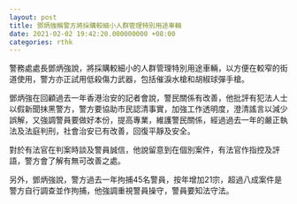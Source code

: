 ```yaml
---
layout: post
title: 鄧炳強稱警方將採購較細小人群管理特別用途車輛
date: 2021-02-02 19:42:20.000000000 +08:00
categories: rthk
---
```


警務處處長鄧炳強說，將採購較細小的人群管理特別用途車輛，以方便在較窄的街道使用，警方亦正試用低殺傷力武器，包括催淚水槍和胡椒球彈手槍。

鄧炳強在回顧過去一年香港治安的記者會說，警民關係有改善，他批評有犯法人士以假新聞抹黑警方，警方要協助市民認清事實，加強工作透明度，澄清謠言以減少誤解，又強調警員要做好本份，提高專業，維護警民關係，經過過去一年的嚴正執法及法庭判刑，社會治安已有改善，回復平靜及安全。

對於有法官在判案時談及警員誠信，他說留意到在個別案件，有法官作指控及評語，警方會了解有無可改善之處。

另外，鄧炳強說，警方過去一年拘捕45名警員，按年增加21宗，超過八成案件是警方自行調查並作拘捕，他強調重視警員操守，警員要知法守法。
